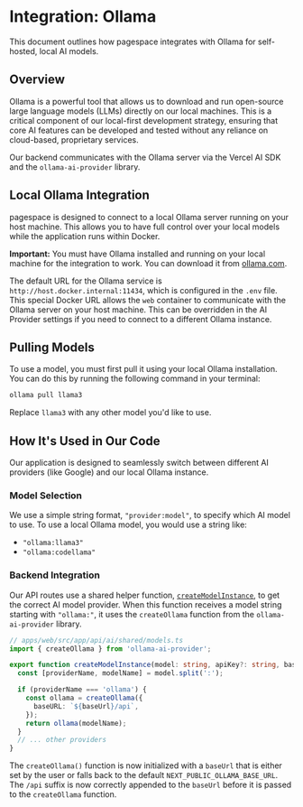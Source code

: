 # Integration: Ollama

This document outlines how pagespace integrates with Ollama for self-hosted, local AI models.

## Overview

Ollama is a powerful tool that allows us to download and run open-source large language models (LLMs) directly on our local machines. This is a critical component of our local-first development strategy, ensuring that core AI features can be developed and tested without any reliance on cloud-based, proprietary services.

Our backend communicates with the Ollama server via the Vercel AI SDK and the `ollama-ai-provider` library.

## Local Ollama Integration

pagespace is designed to connect to a local Ollama server running on your host machine. This allows you to have full control over your local models while the application runs within Docker.

**Important:** You must have Ollama installed and running on your local machine for the integration to work. You can download it from [ollama.com](https://ollama.com).

The default URL for the Ollama service is `http://host.docker.internal:11434`, which is configured in the `.env` file. This special Docker URL allows the `web` container to communicate with the Ollama server on your host machine. This can be overridden in the AI Provider settings if you need to connect to a different Ollama instance.

## Pulling Models

To use a model, you must first pull it using your local Ollama installation. You can do this by running the following command in your terminal:

```bash
ollama pull llama3
```

Replace `llama3` with any other model you'd like to use.

## How It's Used in Our Code

Our application is designed to seamlessly switch between different AI providers (like Google) and our local Ollama instance.

### Model Selection

We use a simple string format, `"provider:model"`, to specify which AI model to use. To use a local Ollama model, you would use a string like:

-   `"ollama:llama3"`
-   `"ollama:codellama"`

### Backend Integration

Our API routes use a shared helper function, [`createModelInstance`](apps/web/src/app/api/ai/shared/models.ts:73), to get the correct AI model provider. When this function receives a model string starting with `"ollama:"`, it uses the `createOllama` function from the `ollama-ai-provider` library.

```typescript
// apps/web/src/app/api/ai/shared/models.ts
import { createOllama } from 'ollama-ai-provider';

export function createModelInstance(model: string, apiKey?: string, baseUrl?: string) {
  const [providerName, modelName] = model.split(':');

  if (providerName === 'ollama') {
    const ollama = createOllama({
      baseURL: `${baseUrl}/api`,
    });
    return ollama(modelName);
  }
  // ... other providers
}
```

The `createOllama()` function is now initialized with a `baseUrl` that is either set by the user or falls back to the default `NEXT_PUBLIC_OLLAMA_BASE_URL`. The `/api` suffix is now correctly appended to the `baseUrl` before it is passed to the `createOllama` function.
